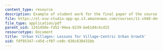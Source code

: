 ```yaml
---
content_type: resource
description: Example of student work for the final paper of the course.
file: https://ol-ocw-studio-app-qa.s3.amazonaws.com/courses/11-s940-development-planning-and-implementation-the-dialectic-of-theory-and-practice-fall-2015/fdf95347c45dcf07ce0c636c638431bb_MIT11_S940F15_UrbanVill.pdf
file_type: application/pdf
parent_uid: 1241456e-fd52-94ea-6239-be61d4c4cd15
resourcetype: Document
title: 'Urban Villages: Lessons for Village-Centric Urban Growth'
uid: fdf95347-c45d-cf07-ce0c-636c638431bb
---
```


